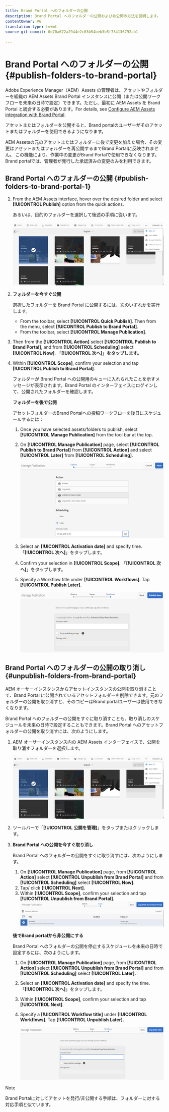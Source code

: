 ```yaml
---
title: Brand Portal へのフォルダーの公開
description: Brand Portal へのフォルダーの公開および非公開の方法を説明します。
contentOwner: VG
translation-type: tm+mt
source-git-commit: 0d70a672a2944e2c03b54beb3b5f734136792ab1

---
```



# Brand Portal へのフォルダーの公開 {#publish-folders-to-brand-portal}

Adobe Experience Manager（AEM）Assets の管理者は、アセットやフォルダーを組織の AEM Assets Brand Portal インスタンスに公開（または公開ワークフローを未来の日時で設定）できます。ただし、最初に AEM Assets を Brand Portal と統合する必要があります。For details, see [Configure AEM Assets integration with Brand Portal](brand-portal-configuring-integration.md).

アセットまたはフォルダーを公開すると、Brand portalのユーザーがそのアセットまたはフォルダーを使用できるようになります。

AEM Assetsの元のアセットまたはフォルダーに後で変更を加えた場合、その変更はアセットまたはフォルダーを再公開するまでBrand Portalに反映されません。 この機能により、作業中の変更がBrand Portalで使用できなくなります。 Brand portalでは、管理者が発行した承認済みの変更のみを利用できます。

## Brand Portal へのフォルダーの公開 {#publish-folders-to-brand-portal-1}

1. From the AEM Assets interface, hover over the desired folder and select **[!UICONTROL Publish]** option from the quick actions.

   あるいは、目的のフォルダーを選択して後述の手順に従います。

   ![publish2bp](assets/publish2bp.png)

2. **フォルダーを今すぐ公開**

   選択したフォルダーを Brand Portal に公開するには、次のいずれかを実行します。

   * From the toolbar, select **[!UICONTROL Quick Publish]**. Then from the menu, select **[!UICONTROL Publish to Brand Portal]**.
   * From the toolbar, select **[!UICONTROL Manage Publication]**.

3. Then from the **[!UICONTROL Action]** select **[!UICONTROL Publish to Brand Portal]**, and from **[!UICONTROL Scheduling]** select **[!UICONTROL Now]**. 「**[!UICONTROL 次へ]」をタップします。**
4. Within **[!UICONTROL Scope]**, confirm your selection and tap **[!UICONTROL Publish to Brand Portal]**.

   フォルダーが Brand Portal への公開用のキューに入れられたことを示すメッセージが表示されます。Brand Portal のインターフェイスにログインして、公開されたフォルダーを確認します。

   **フォルダーを後で公開**

   アセットフォルダーのBrand Portalへの投稿ワークフローを後日にスケジュールするには：

   1. Once you have selected assets/folders to publish, select **[!UICONTROL Manage Publication]** from the tool bar at the top.
   2. On **[!UICONTROL Manage Publication]** page, select **[!UICONTROL Publish to Brand Portal]** from **[!UICONTROL Action]** and select **[!UICONTROL Later]** from **[!UICONTROL Scheduling]**.

      ![publishlatebp](assets/publishlaterbp.png)

   3. Select an **[!UICONTROL Activation date]** and specify time. 「**[!UICONTROL 次へ]**」をタップします。
   4. Confirm your selection in **[!UICONTROL Scope]**. 「**[!UICONTROL 次へ]**」をタップします。
   5. Specify a Workflow title under **[!UICONTROL Workflows]**. Tap **[!UICONTROL Publish Later]**.

      ![manageschedulepub](assets/manageschedulepub.png)

## Brand Portal へのフォルダーの公開の取り消し {#unpublish-folders-from-brand-portal}

AEM オーサーインスタンスからアセットインスタンスの公開を取り消すことで、Brand Portal に公開されているアセットフォルダーを削除できます。元のフォルダーの公開を取り消すと、そのコピーはBrand portalユーザーは使用できなくなります。

Brand Portal へのフォルダーの公開をすぐに取り消すことも、取り消しのスケジュールを未来の日時で設定することもできます。Brand Portal へのアセットフォルダーの公開を取り消すには、次のようにします。

1. AEM オーサーインスタンス内の AEM Assets インターフェイスで、公開を取り消すフォルダーを選択します。

   ![publish2bp-1](assets/publish2bp-1.png)

2. ツールバーで「**[!UICONTROL 公開を管理]**」をタップまたはクリックします。

3. **Brand Portal への公開を今すぐ取り消し**

   Brand Portal へのフォルダーの公開をすぐに取り消すには、次のようにします。

   1. On **[!UICONTROL Manage Publication]** page, from **[!UICONTROL Action]** select **[!UICONTROL Unpublish from Brand Portal]** and from **[!UICONTROL Scheduling]** select **[!UICONTROL Now]**.
   2. Tap/ click **[!UICONTROL Next].**
   3. Within **[!UICONTROL Scope]**, confirm your selection and tap **[!UICONTROL Unpublish from Brand Portal]**.
   ![confirm-unpublish](assets/confirm-unpublish.png)

   **後でBrand portalから非公開にする**

   Brand Portal へのフォルダーの公開を停止するスケジュールを未来の日時で設定するには、次のようにします。

   1. On **[!UICONTROL Manage Publication]** page, from **[!UICONTROL Action]** select **[!UICONTROL Unpublish from Brand Portal]** and from **[!UICONTROL Scheduling]** select **[!UICONTROL Later].**
   2. Select an **[!UICONTROL Activation date]** and specify the time. 「**[!UICONTROL 次へ]**」をタップします。
   3. Within **[!UICONTROL Scope]**, confirm your selection and tap **[!UICONTROL Next]**.
   4. Specify a **[!UICONTROL Workflow title]** under **[!UICONTROL Workflows]**. Tap **[!UICONTROL Unpublish Later].**

      ![unpublishworkflows](assets/unpublishworkflows.png)


>[!NOTE]
>
>Brand Portalに対してアセットを発行/非公開する手順は、フォルダーに対する対応手順と似ています。
